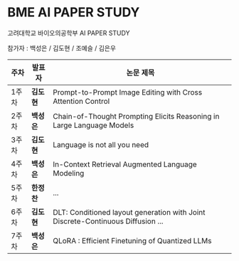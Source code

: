 # BME AI PAPER STUDY

고려대학교 바이오의공학부 AI PAPER STUDY

참가자 : 백성은 / 김도현 / 조예슬 / 김은우

| 주차 | 발표자 | 논문 제목 |
|------|--------|---------------------------------|
| 1주차 | **김도현** | Prompt-to-Prompt Image Editing with Cross Attention Control |
| 2주차 | **백성은** | Chain-of-Thought Prompting Elicits Reasoning in Large Language Models |
| 3주차 | **김도현** | Language is not all you need |
| 4주차 | **백성은** | In-Context Retrieval Augmented Language Modeling |
| 5주차 | **한정찬** | ... |
| 6주차 | **김도현** | DLT: Conditioned layout generation with Joint Discrete-Continuous Diffusion ...|
| 7주차 | **백성은** | QLoRA : Efficient Finetuning of Quantized LLMs |
